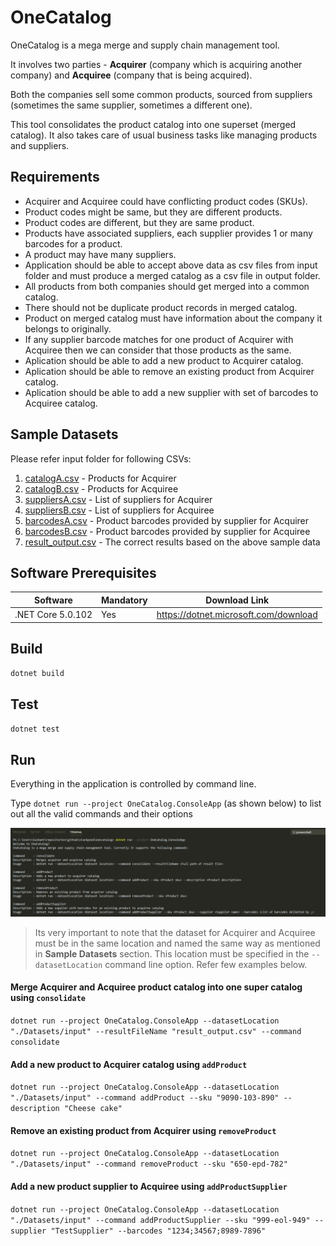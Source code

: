 # OneCatalog

OneCatalog is a mega merge and supply chain management tool. 

It involves two parties - **Acquirer** (company which is acquiring another company) and **Acquiree** (company that is being acquired). 

Both the companies sell some common products, sourced from suppliers (sometimes the same supplier, sometimes a different one). 

This tool consolidates the product catalog into one superset (merged catalog). It also takes care of usual business tasks like managing products and suppliers.

## Requirements

- Acquirer and Acquiree could have conflicting product codes (SKUs).
- Product codes might be same, but they are different products.
- Product codes are different, but they are same product.
- Products have associated suppliers, each supplier provides 1 or many barcodes for a product.
- A product may have many suppliers.
- Application should be able to accept above data as csv files from input folder and must produce a merged catalog as a csv file in output folder.
- All products from both companies should get merged into a common catalog.
- There should not be duplicate product records in merged catalog.
- Product on merged catalog must have information about the company it belongs to originally.
- If any supplier barcode matches for one product of Acquirer with Acquiree then we can consider that those products as the same.
- Aplication should be able to add a new product to Acquirer catalog.
- Aplication should be able to remove an existing product from Acquirer catalog.
- Aplication should be able to add a new supplier with set of barcodes to Acquiree catalog.

## Sample Datasets

Please refer input folder for following CSVs:
1. [catalogA.csv](Datasets/input/catalogA.csv) - Products for Acquirer
1. [catalogB.csv](Datasets/input/catalogB.csv) - Products for Acquiree
1. [suppliersA.csv](Datasets/input/suppliersA.csv) - List of suppliers for Acquirer
1. [suppliersB.csv](Datasets/input/suppliersB.csv) - List of suppliers for Acquiree
1. [barcodesA.csv](Datasets/input/barcodesA.csv) - Product barcodes provided by supplier for Acquirer
1. [barcodesB.csv](Datasets/input/barcodesB.csv) - Product barcodes provided by supplier for Acquiree
1. [result_output.csv](Datasets/output/result_output.csv) - The correct results based on the above sample data

## Software Prerequisites

|Software|Mandatory|Download Link
|---|---|---|
|.NET Core 5.0.102|Yes|https://dotnet.microsoft.com/download|

## Build

`dotnet build`

## Test

`dotnet test`

## Run

Everything in the application is controlled by command line. 

Type `dotnet run --project OneCatalog.ConsoleApp` (as shown below) to list out all the valid commands and their options

![Help](Help.png)

> Its very important to note that the dataset for Acquirer and Acquiree must be in the same location and named the same way as mentioned in **Sample Datasets** section. This location must be specified in the `--datasetLocation` command line option. Refer few examples below.

#### Merge Acquirer and Acquiree product catalog into one super catalog using `consolidate`

 `dotnet run --project OneCatalog.ConsoleApp --datasetLocation "./Datasets/input" --resultFileName "result_output.csv" --command consolidate`

#### Add a new product to Acquirer catalog using `addProduct`

 `dotnet run --project OneCatalog.ConsoleApp --datasetLocation "./Datasets/input" --command addProduct --sku "9090-103-890" --description "Cheese cake"`


#### Remove an existing product from Acquirer using `removeProduct`

 `dotnet run --project OneCatalog.ConsoleApp --datasetLocation "./Datasets/input" --command removeProduct --sku "650-epd-782"`


#### Add a new product supplier to Acquiree using `addProductSupplier`

 `dotnet run --project OneCatalog.ConsoleApp --datasetLocation "./Datasets/input" --command addProductSupplier --sku "999-eol-949" --supplier "TestSupplier" --barcodes "1234;34567;8989-7896"`
